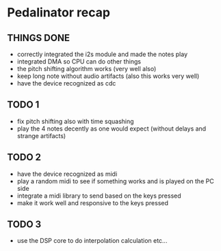 # Pedalinator recap

## THINGS DONE
- correctly integrated the i2s module and made the notes play
- integrated DMA so CPU can do other things
- the pitch shifting algorithm works (very well also)
- keep long note without audio artifacts (also this works very well)
- have the device recognized as cdc


## TODO 1
- fix pitch shifting also with time squashing
- play the 4 notes decently as one would expect (without delays and strange artifacts)


## TODO 2
- have the device recognized as midi
- play a random midi to see if something works and is played on the PC side
- integrate a midi library to send based on the keys pressed
- make it work well and responsive to the keys pressed


## TODO 3
- use the DSP core to do interpolation calculation etc...
